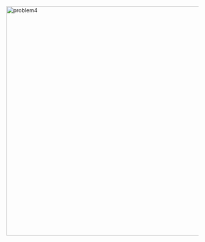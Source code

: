 <img width="602" alt="problem4" src="https://github.com/user-attachments/assets/f961da16-d371-4a5e-8750-db96ab91f76e">

